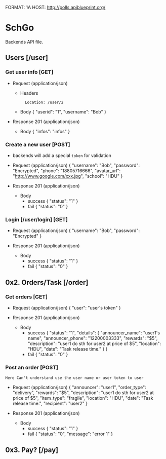 FORMAT: 1A
HOST: http://polls.apiblueprint.org/

# SchGo

Backends API file.

## Users [/user]

### Get user info [GET]

+ Request (application/json)
    + Headers

            Location: /user/2

    + Body
            {
              "userid": "1",
              "username": "Bob"
            }

+ Response 201 (application/json)

    + Body
            {
              "infos": "infos"
            }


### Create a new user [POST]
+ backends
  will add a special `token` for validation

+ Request (application/json)
        {
            "username": "Bob",
            "password": "Encrypted",
            "phone": "18805716666",
            "avatar_url": "http://www.google.com/xxx.jpg",
            "school": "HDU"
        }

+ Response 201 (application/json)

    + Body
      + success
            {
              "status": "1"
            }
      + fail
            {
              "status": "0"
            }

### Login [/user/login] [GET]

+ Request (application/json)
        {
            "username": "Bob",
            "password": "Encrypted"
        }

+ Response 201 (application/json)

    + Body
      + success
            {
              "status": "1"
            }
      + fail
            {
              "status": "0"
            }

## 0x2. Orders/Task [/order]

### Get orders [GET]
+ Request (application/json)
        {
          "user": "user's token"
        }

+ Response 201 (application/json)

    + Body
      + success
            {
              "status": "1",
              "details": {
                "announcer_name": "user1's name",
                "announcer_phone": "12200003333",
                "rewards": "$5",
                "description": "user1 do sth for user2 at price of $5",
                "location": "HDU",
                "date": "Task release time."
              }
            }
      + fail
            {
              "status": "0"
            }

### Post an order [POST]
`Here Can't understand use the user name or user token to user`
+ Request (application/json)
        {
            "announcer": "user1",
            "order_type": "delivery",
            "rewards": "$5",
            "description": "user1 do sth for user2 at price of $5",
            "item_type": "fragile",
            "location": "HDU",
            "date": "Task release time.",
            "recipient": "user2"
        }

+ Response 201 (application/json)

    + Body
      + success
            {
              "status": "1"
            }
      + fail
            {
              "status": "0",
              "message": "error 1"
            }



## 0x3. Pay? [/pay]
